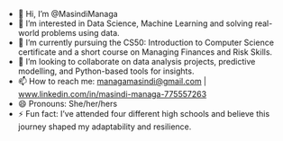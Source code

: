 - 👋 Hi, I’m @MasindiManaga
- 👀 I’m interested in Data Science, Machine Learning and solving real-world problems using data.
- 🌱 I’m currently pursuing the CS50: Introduction to Computer Science certificate and a short course on Managing Finances and Risk Skills.  
- 💞️ I’m looking to collaborate on data analysis projects, predictive modelling, and Python-based tools for insights.
- 📫 How to reach me: managamasindi@gmail.com | www.linkedin.com/in/masindi-managa-775557263
- 😄 Pronouns: She/her/hers
- ⚡ Fun fact: I’ve attended four different high schools and believe this journey shaped my adaptability and resilience.

<!---
MasindiManaga/MasindiManaga is a ✨ special ✨ repository because its `README.md` (this file) appears on your GitHub profile.
You can click the Preview link to take a look at your changes.
--->
